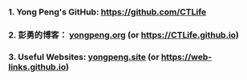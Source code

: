 ### 1. Yong Peng's GitHub: https://github.com/CTLife                    
### 2. 彭勇的博客： [yongpeng.org](http://yongpeng.org/)  (or https://CTLife.github.io)  
### 3. Useful Websites: [yongpeng.site](http://yongpeng.site/)   (or https://web-links.github.io)  

